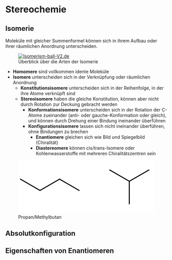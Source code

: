 # Stereochemie

## Isomerie

Moleküle mit gleicher Summenformel können sich in ihrem Aufbau oder ihrer räumlichen Anordnung unterscheiden.

<figure>
    <a title="Isomerism-ball.svg: GYassineMrabetTalk✉
 This W3C-unspecified vector image was created with Inkscape.
Isomerism-ball-de.svg: *Isomerism-ball.svg: YassineMrabet.
derivative work: Matt (talk)
derivative work: Roland.chem, CC BY-SA 3.0 &lt;https://creativecommons.org/licenses/by-sa/3.0&gt;, via Wikimedia Commons" href="https://commons.wikimedia.org/wiki/File:Isomerism-ball-V2.de.svg"><img width="512" alt="Isomerism-ball-V2.de" src="https://upload.wikimedia.org/wikipedia/commons/thumb/e/ec/Isomerism-ball-V2.de.svg/512px-Isomerism-ball-V2.de.svg.png"></a>
    <figcaption>Überblick über die Arten der Isomerie</figcaption>
</figure>

* **Homomere** sind vollkommen idente Moleküle
* **Isomere** unterscheiden sich in der Verknüpfung oder räumlichen Anordnung
    * **Konstitutionsisomere** unterscheiden sich in der Reihenfolge, in der ihre Atome verknüpft sind
    * **Stereoisomere** haben die gleiche Konstitution, können aber nicht durch Rotation zur Deckung gebracht werden
        * **Konformationsisomere** unterscheiden sich in der Rotation der C-Atome zueinander (anti- oder gauche-Konformation oder gleich), und können durch Drehung einer Bindung ineinander überführen
        * **Konfigurationsisomere** lassen sich nicht ineinander überführen, ohne Bindungen zu brechen
            * **Enantiomere** gleichen sich wie Bild und Spiegelbild (Chiralität)
            * **Diastereomere** können cis/trans-Isomere oder Kohlenwasserstoffe mit mehreren Chiralitätszentren sein

<figure>
    <img src="./media/c4h10.png">
    <figcaption>Propan/Methylbutan</figcaption>
</figure>

## Absolutkonfiguration

## Eigenschaften von Enantiomeren
